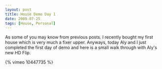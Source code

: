 ```yaml
---
layout: post
title: House Demo Day 1
date: 2009-07-25
tags: [House, Personal]
---
```

As some of you may know from previous posts. I recently bought my first house
which is very much a fixer upper. Anyways, today Aly and I just completed the
first day of demo and here is a small walk through with Aly's new HD Flip.

{% vimeo 10447735 %}
